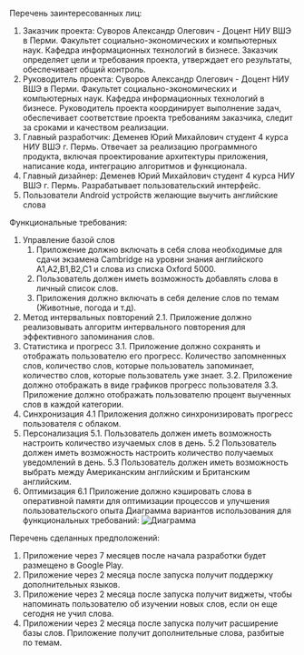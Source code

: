 Перечень заинтересованных лиц:
1. Заказчик проекта: Суворов Александр Олегович - Доцент НИУ ВШЭ в Перми. Факультет социально-экономических и компьютерных наук.  Кафедра информационных технологий в бизнесе.
Заказчик определяет цели и требования проекта, утверждает его результаты, обеспечивает общий контроль.
2. Руководитель проекта: Суворов Александр Олегович - Доцент НИУ ВШЭ в Перми. Факультет социально-экономических и компьютерных наук.  Кафедра информационных технологий в бизнесе.
Руководитель проекта координирует выполнение задач, обеспечивает соответствие проекта требованиям заказчика, следит за сроками и качеством реализации.
3.	Главный разработчик: Деменев Юрий Михайлович студент 4 курса НИУ ВШЭ г. Пермь.
Отвечает за реализацию программного продукта, включая проектирование архитектуры приложения, написание кода, интеграцию алгоритмов и функционала.
4.	Главный дизайнер: Деменев Юрий Михайлович студент 4 курса НИУ ВШЭ г. Пермь.
Разрабатывает пользовательский интерфейс.
5. Пользователи Android устройств желающие выучить английские слова

Функциональные требования:
1. Управление базой слов
    1. Приложение должно включать в себя слова необходимые для сдачи экзамена Cambridge на уровни знания английского A1,A2,B1,B2,C1 и слова из списка Oxford 5000.
    2. Пользователь должен иметь возможность добавлять слова в личный список слов.
    3. Приложения должно включать в себя деление слов по темам (Животные, погода и т.д).
2. Метод интервальных повторений
    2.1. Приложение должно реализовывать алгоритм интервального повторения для эффективного запоминания слов.
3. Статистика и прогресс
    3.1. Приложение должно сохранять и отображать пользователю его прогресс. Количество запомненных слов, количество слов, которые пользователь запоминает, количество слов, которые пользователь уже знает.
    3.2. Приложение должно отображать в виде графиков прогресс пользователя
    3.3. Приложение должно отображать пользователю процент выученных слов в каждой категории.
4. Синхронизация
    4.1 Приложения должно синхронизировать прогресс пользователя с облаком.
5. Персонализация
    5.1. Пользователь должен иметь возможность настроить количество изучаемых слов в день.
    5.2 Пользователь должен иметь возможность настроить количество получаемых уведомлений в день.
    5.3 Пользователь должен иметь возможность выбрать между Американским английским и Британским английским.
6. Оптимизация
    6.1 Приложение должно кэшировать слова в оперативной памяти для оптимизации процессов и улучшения пользовательского опыта
Диаграмма вариантов использования для функциональных требований: 
![Диаграмма](lab1.png "Подсказка")

Перечень сделанных предположений:
1.	Приложение через 7 месяцев после начала разработки будет размещено в Google Play.
2.	Приложение через 2 месяца после запуска получит поддержку дополнительных языков.
3.	Приложение через 2 месяца после запуска получит виджеты, чтобы напоминать пользователю об изучении новых слов, если он еще сегодня не учил слова.
4.	Приложении через 2 месяца после запуска получит расширение базы слов. Приложение получит дополнительные слова, разбитые по темам.
